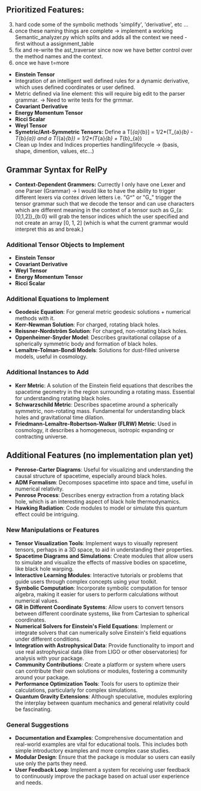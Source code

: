 ## Prioritized Features: 




3. hard code some of the symbolic methods 'simplify', 'derivative', etc ...
4. once these naming things are complete -> implement a working Semantic_analyzer.py which splits and adds all the context we need - first without a assignment_table
5. fix and re-write the ast_traverser since now we have better control over the method names and the context.
6. once we have t=more

- **Einstein Tensor**
- Integration of an intelligent well defined rules for a dynamic derivative, which uses defined coordinates or user defined.
- Metric defined via line element: this will require big edit to the parser grammar. -> Need to write tests for the grmmar.
- **Covariant Derivative**
- **Energy Momentum Tensor**
- **Ricci Scalar**
- **Weyl Tensor**
- **Symetric/Ant-Symmetric Tensors:** Define a T[_{a}_{b}] = 1/2*(T_{a}_{b} - T_{b}_{a}) and a T(_{a}_{b}) = 1/2*(T_{a}_{b} + T_{b}_{a})  
- Clean up Index and Indices properties handling/lifecycle -> (basis, shape, dimention, values, etc...)

## Grammar Syntax for RelPy

- **Context-Dependent Grammers:** Currectly I only have one Lexer and one Parser (Grammar) -> I would like to have the ability to trigger different lexers via contex driven letters i.e. "G^" or "G_" trigger the tensor grammar such that we decode the tensor and can use characters which are different meaning in the context of a tensor such as G_{a:[0,1,2]}_{b:0} will grab the tensor indices which the user specified and not create an array [0, 1, 2] (which is what the current grammar would interpret this as and break.)

### Additional Tensor Objects to Implement

- **Einstein Tensor**
- **Covariant Derivative**
- **Weyl Tensor**
- **Energy Momentum Tensor**
- **Ricci Scalar**

### Additional Equations to Implement
- **Geodesic Equation**: For general metric geodesic solutions + numerical methods with it.
- **Kerr-Newman Solution**: For charged, rotating black holes.
- **Reissner-Nordström Solution**: For charged, non-rotating black holes.
- **Oppenheimer-Snyder Model**: Describes gravitational collapse of a spherically symmetric body and formation of black holes.
- **Lemaître-Tolman-Bondi Models**: Solutions for dust-filled universe models, useful in cosmology.

### Additional Instances to Add
- **Kerr Metric**: A solution of the Einstein field equations that describes the spacetime geometry in the region surrounding a rotating mass. Essential for understanding rotating black holes.
- **Schwarzschild Metric**: Describes spacetime around a spherically symmetric, non-rotating mass. Fundamental for understanding black holes and gravitational time dilation.
- **Friedmann-Lemaître-Robertson-Walker (FLRW) Metric**: Used in cosmology, it describes a homogeneous, isotropic expanding or contracting universe.

## Additional Features (no implementation plan yet)
- **Penrose-Carter Diagrams**: Useful for visualizing and understanding the causal structure of spacetime, especially around black holes.
- **ADM Formalism**: Decomposes spacetime into space and time, useful in numerical relativity.
- **Penrose Process**: Describes energy extraction from a rotating black hole, which is an interesting aspect of black hole thermodynamics.
- **Hawking Radiation**: Code modules to model or simulate this quantum effect could be intriguing.

### New Manipulations or Features
- **Tensor Visualization Tools**: Implement ways to visually represent tensors, perhaps in a 3D space, to aid in understanding their properties.
- **Spacetime Diagrams and Simulations**: Create modules that allow users to simulate and visualize the effects of massive bodies on spacetime, like black hole warping.
- **Interactive Learning Modules**: Interactive tutorials or problems that guide users through complex concepts using your toolkit.
- **Symbolic Computation**: Incorporate symbolic computation for tensor algebra, making it easier for users to perform calculations without numerical values.
- **GR in Different Coordinate Systems**: Allow users to convert tensors between different coordinate systems, like from Cartesian to spherical coordinates.
- **Numerical Solvers for Einstein's Field Equations**: Implement or integrate solvers that can numerically solve Einstein's field equations under different conditions.
- **Integration with Astrophysical Data**: Provide functionality to import and use real astrophysical data (like from LIGO or other observatories) for analysis with your package.
- **Community Contributions**: Create a platform or system where users can contribute their own solutions or modules, fostering a community around your package.
- **Performance Optimization Tools**: Tools for users to optimize their calculations, particularly for complex simulations.
- **Quantum Gravity Extensions**: Although speculative, modules exploring the interplay between quantum mechanics and general relativity could be fascinating.

### General Suggestions
- **Documentation and Examples**: Comprehensive documentation and real-world examples are vital for educational tools. This includes both simple introductory examples and more complex case studies.
- **Modular Design**: Ensure that the package is modular so users can easily use only the parts they need.
- **User Feedback Loop**: Implement a system for receiving user feedback to continuously improve the package based on actual user experience and needs.
